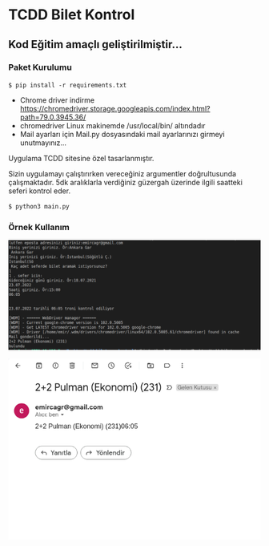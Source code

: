 # TCDD Bilet Kontrol


## Kod Eğitim amaçlı geliştirilmiştir...


### Paket Kurulumu

`$ pip install -r requirements.txt`

- Chrome driver indirme https://chromedriver.storage.googleapis.com/index.html?path=79.0.3945.36/
- chromedriver Linux makinemde /usr/local/bin/ altındadır
- Mail ayarları için Mail.py dosyasındaki mail ayarlarınızı girmeyi unutmayınız...

Uygulama TCDD sitesine özel tasarlanmıştır.

Sizin uygulamayı çalıştırırken vereceğiniz argumentler doğrultusunda çalışmaktadır. 5dk aralıklarla verdiğiniz güzergah üzerinde ilgili saatteki seferi kontrol eder.

```sh
$ python3 main.py 
```

### Örnek Kullanım

![title](Images/test.png)

![title](Images/mail.png)
